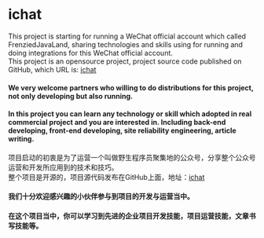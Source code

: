 # ichat
This project is starting for running a WeChat official account which called FrenziedJavaLand, sharing technologies and skills using for running and doing integrations for this WeChat official account.  
This project is an opensource project, project source code published on GitHub, which URL is: [ichat](https://github.com/stevenzearo/ichat.)  
#### We very welcome partners who willing to do distributions for this project, not only developing but also running.  
#### In this project you can learn any technology or skill which adopted in real commercial project and you are interested in. Including back-end developing, front-end developing, site reliability engineering, article writing.  

项目启动的初衷是为了运营一个叫做野生程序员聚集地的公众号，分享整个公众号运营和开发所应用到的技术和技巧。  
整个项目是开源的，项目源代码发布在GitHub上面，地址：[ichat](https://github.com/stevenzearo/ichat.)  
#### 我们十分欢迎感兴趣的小伙伴参与到项目的开发与运营当中。  
#### 在这个项目当中，你可以学习到先进的企业项目开发技能，项目运营技能，文章书写技能等。  
